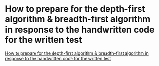 # How to prepare for the depth-first algorithm & breadth-first algorithm in response to the handwritten code for the written test
[How to prepare for the depth-first algorithm & breadth-first algorithm in response to the handwritten code for the written test](https://aiwithcloud.com/2022/09/19/how_to_prepare_for_the_depth_first_algorithm__breadth_first_algorithm_in_response_to_the_handwritten_code_for_the_written_test/)